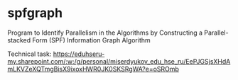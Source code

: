 # spfgraph
Program to Identify Parallelism in the Algorithms by Constructing a Parallel-stacked Form (SPF) Information Graph Algorithm

Technical task: https://eduhseru-my.sharepoint.com/:w:/g/personal/miserdyukov_edu_hse_ru/EePJGSjsXHdAmLKVZeXQTmgBisX9ixoxHWR0JK0SKSRgWA?e=oSROmb

